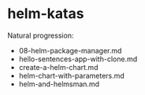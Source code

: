 # helm-katas

Natural progression:

* 08-helm-package-manager.md
* hello-sentences-app-with-clone.md
* create-a-helm-chart.md 
* helm-chart-with-parameters.md 
* helm-and-helmsman.md

